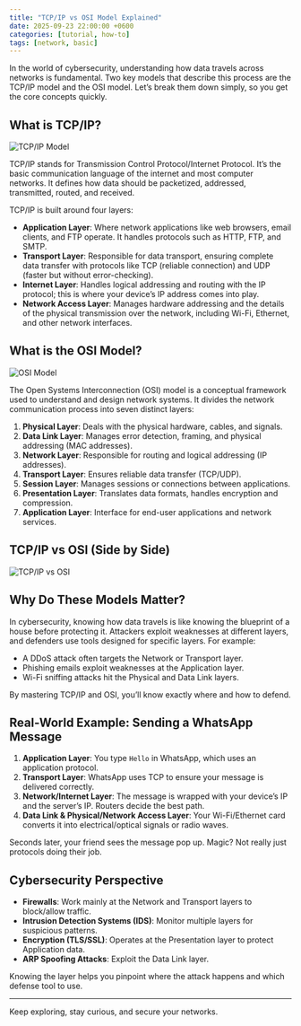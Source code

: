```yaml
---
title: "TCP/IP vs OSI Model Explained"
date: 2025-09-23 22:00:00 +0600
categories: [tutorial, how-to]
tags: [network, basic]
---
```


In the world of cybersecurity, understanding how data travels across networks is fundamental. Two key models that describe this process are the TCP/IP model and the OSI model. Let’s break them down simply, so you get the core concepts quickly.

## What is TCP/IP?

![TCP/IP Model](https://miro.medium.com/v2/resize:fit:1400/format:webp/1*5KDIaKqP2vbbT9RhR3dObQ.png)

TCP/IP stands for Transmission Control Protocol/Internet Protocol. It’s the basic communication language of the internet and most computer networks. It defines how data should be packetized, addressed, transmitted, routed, and received.

TCP/IP is built around four layers:

- **Application Layer**: Where network applications like web browsers, email clients, and FTP operate. It handles protocols such as HTTP, FTP, and SMTP.
- **Transport Layer**: Responsible for data transport, ensuring complete data transfer with protocols like TCP (reliable connection) and UDP (faster but without error-checking).
- **Internet Layer**: Handles logical addressing and routing with the IP protocol; this is where your device’s IP address comes into play.
- **Network Access Layer**: Manages hardware addressing and the details of the physical transmission over the network, including Wi-Fi, Ethernet, and other network interfaces.

## What is the OSI Model?

![OSI Model](https://miro.medium.com/v2/resize:fit:1400/format:webp/1*QgyDWZRA-eY7bo04M6E_hw.png)

The Open Systems Interconnection (OSI) model is a conceptual framework used to understand and design network systems. It divides the network communication process into seven distinct layers:

1. **Physical Layer**: Deals with the physical hardware, cables, and signals.
2. **Data Link Layer**: Manages error detection, framing, and physical addressing (MAC addresses).
3. **Network Layer**: Responsible for routing and logical addressing (IP addresses).
4. **Transport Layer**: Ensures reliable data transfer (TCP/UDP).
5. **Session Layer**: Manages sessions or connections between applications.
6. **Presentation Layer**: Translates data formats, handles encryption and compression.
7. **Application Layer**: Interface for end-user applications and network services.

## TCP/IP vs OSI (Side by Side)

![TCP/IP vs OSI](https://miro.medium.com/v2/resize:fit:1400/format:webp/1*d37xRPUkVEYXyr2XkWRIeQ.png)

## Why Do These Models Matter?

In cybersecurity, knowing how data travels is like knowing the blueprint of a house before protecting it. Attackers exploit weaknesses at different layers, and defenders use tools designed for specific layers. For example:

- A DDoS attack often targets the Network or Transport layer.
- Phishing emails exploit weaknesses at the Application layer.
- Wi-Fi sniffing attacks hit the Physical and Data Link layers.

By mastering TCP/IP and OSI, you’ll know exactly where and how to defend.

## Real-World Example: Sending a WhatsApp Message

1. **Application Layer**: You type ``Hello`` in WhatsApp, which uses an application protocol.
2. **Transport Layer**: WhatsApp uses TCP to ensure your message is delivered correctly.
3. **Network/Internet Layer**: The message is wrapped with your device’s IP and the server’s IP. Routers decide the best path.
4. **Data Link & Physical/Network Access Layer**: Your Wi-Fi/Ethernet card converts it into electrical/optical signals or radio waves.

Seconds later, your friend sees the message pop up. Magic? Not really   just protocols doing their job.

## Cybersecurity Perspective

- **Firewalls**: Work mainly at the Network and Transport layers to block/allow traffic.
- **Intrusion Detection Systems (IDS)**: Monitor multiple layers for suspicious patterns.
- **Encryption (TLS/SSL)**: Operates at the Presentation layer to protect Application data.
- **ARP Spoofing Attacks**: Exploit the Data Link layer.

Knowing the layer helps you pinpoint where the attack happens and which defense tool to use.

---

Keep exploring, stay curious, and secure your networks.
